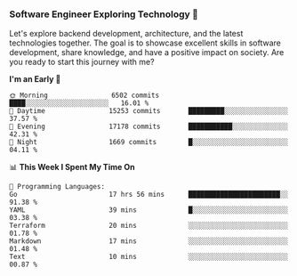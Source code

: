### Software Engineer Exploring Technology 🚀 

Let's explore backend development, architecture, and the latest technologies together. The goal is to showcase excellent skills in software development, share knowledge, and have a positive impact on society. Are you ready to start this journey with me?

<!--START_SECTION:waka-->
**I'm an Early 🐤** 

```text
🌞 Morning                6502 commits        ████░░░░░░░░░░░░░░░░░░░░░   16.01 % 
🌆 Daytime                15253 commits       █████████░░░░░░░░░░░░░░░░   37.57 % 
🌃 Evening                17178 commits       ███████████░░░░░░░░░░░░░░   42.31 % 
🌙 Night                  1669 commits        █░░░░░░░░░░░░░░░░░░░░░░░░   04.11 % 
```


📊 **This Week I Spent My Time On** 

```text
💬 Programming Languages: 
Go                       17 hrs 56 mins      ███████████████████████░░   91.38 % 
YAML                     39 mins             █░░░░░░░░░░░░░░░░░░░░░░░░   03.38 % 
Terraform                20 mins             ░░░░░░░░░░░░░░░░░░░░░░░░░   01.78 % 
Markdown                 17 mins             ░░░░░░░░░░░░░░░░░░░░░░░░░   01.48 % 
Text                     10 mins             ░░░░░░░░░░░░░░░░░░░░░░░░░   00.87 % 
```


<!--END_SECTION:waka-->
